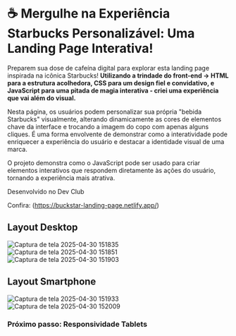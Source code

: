 <h1> ☕ Mergulhe na Experiência Starbucks Personalizável: Uma Landing Page Interativa! </h1>

Preparem sua dose de cafeína digital para explorar esta landing page inspirada na icônica Starbucks! 
<b>Utilizando a trindade do front-end -> HTML para a estrutura acolhedora, CSS para um design fiel e convidativo, e JavaScript para uma pitada de magia interativa - criei uma experiência que vai além do visual.</b>

Nesta página, os usuários podem personalizar sua própria "bebida Starbucks" visualmente, alterando dinamicamente as cores de elementos chave da interface e trocando a imagem do copo com apenas alguns cliques.
É uma forma envolvente de demonstrar como a interatividade pode enriquecer a experiência do usuário e destacar a identidade visual de uma marca.

O projeto demonstra como o JavaScript pode ser usado para criar elementos interativos que respondem diretamente às ações do usuário, tornando a experiência mais atrativa.

Desenvolvido no Dev Club

Confira: (https://buckstar-landing-page.netlify.app/)

<h2>Layout Desktop</h2>

![Captura de tela 2025-04-30 151835](https://github.com/user-attachments/assets/8cda7e70-649a-4a3c-85f7-3298a0d46ff5)
![Captura de tela 2025-04-30 151851](https://github.com/user-attachments/assets/52fb0147-ea2c-4be1-8b19-66472a3192cb)
![Captura de tela 2025-04-30 151903](https://github.com/user-attachments/assets/d0c97b2f-133c-4ec0-b166-9bfb0f51792b)

<h2>Layout Smartphone</h2>

![Captura de tela 2025-04-30 151933](https://github.com/user-attachments/assets/0eff65ef-5c74-4106-9efe-7628c675a102)
![Captura de tela 2025-04-30 152009](https://github.com/user-attachments/assets/f4c8b0c4-6b5e-4fb8-bf98-0d531b3d0396)

<h3>Próximo passo: Responsividade Tablets</h3>



